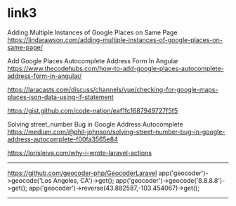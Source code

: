 # link3

<!-- Contenuto migrato da _docs/link3.txt -->


Adding Multiple Instances of Google Places on Same Page
https://lindarawson.com/adding-multiple-instances-of-google-places-on-same-page/

Add Google Places Autocomplete Address Form In Angular
https://www.thecodehubs.com/how-to-add-google-places-autocomplete-address-form-in-angular/


https://laracasts.com/discuss/channels/vue/checking-for-google-maps-places-json-data-using-if-statement



https://gist.github.com/code-nation/eaf1fc1687949727f5f5


Solving street_number Bug in Google Address Autocomplete
https://medium.com/@phil-johnson/solving-street-number-bug-in-google-address-autocomplete-f00fa3565e84




https://lorisleiva.com/why-i-wrote-laravel-actions



-----------------------------------------------------
https://github.com/geocoder-php/GeocoderLaravel
app('geocoder')->geocode('Los Angeles, CA')->get();
app('geocoder')->geocode('8.8.8.8')->get();
app('geocoder')->reverse(43.882587,-103.454067)->get();

--------------------------------------------------------
